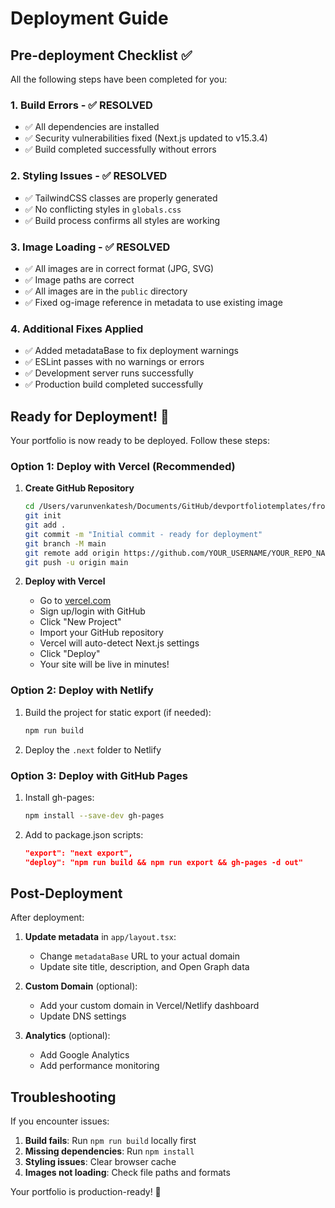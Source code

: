 # Deployment Guide

## Pre-deployment Checklist ✅

All the following steps have been completed for you:

### 1. Build Errors - ✅ RESOLVED
- ✅ All dependencies are installed
- ✅ Security vulnerabilities fixed (Next.js updated to v15.3.4)
- ✅ Build completed successfully without errors

### 2. Styling Issues - ✅ RESOLVED
- ✅ TailwindCSS classes are properly generated
- ✅ No conflicting styles in `globals.css`
- ✅ Build process confirms all styles are working

### 3. Image Loading - ✅ RESOLVED
- ✅ All images are in correct format (JPG, SVG)
- ✅ Image paths are correct
- ✅ All images are in the `public` directory
- ✅ Fixed og-image reference in metadata to use existing image

### 4. Additional Fixes Applied
- ✅ Added metadataBase to fix deployment warnings
- ✅ ESLint passes with no warnings or errors
- ✅ Development server runs successfully
- ✅ Production build completed successfully

## Ready for Deployment! 🚀

Your portfolio is now ready to be deployed. Follow these steps:

### Option 1: Deploy with Vercel (Recommended)

1. **Create GitHub Repository**
   ```bash
   cd /Users/varunvenkatesh/Documents/GitHub/devportfoliotemplates/frontend-developer-portfolio-template
   git init
   git add .
   git commit -m "Initial commit - ready for deployment"
   git branch -M main
   git remote add origin https://github.com/YOUR_USERNAME/YOUR_REPO_NAME.git
   git push -u origin main
   ```

2. **Deploy with Vercel**
   - Go to [vercel.com](https://vercel.com)
   - Sign up/login with GitHub
   - Click "New Project"
   - Import your GitHub repository
   - Vercel will auto-detect Next.js settings
   - Click "Deploy"
   - Your site will be live in minutes!

### Option 2: Deploy with Netlify

1. Build the project for static export (if needed):
   ```bash
   npm run build
   ```

2. Deploy the `.next` folder to Netlify

### Option 3: Deploy with GitHub Pages

1. Install gh-pages:
   ```bash
   npm install --save-dev gh-pages
   ```

2. Add to package.json scripts:
   ```json
   "export": "next export",
   "deploy": "npm run build && npm run export && gh-pages -d out"
   ```

## Post-Deployment

After deployment:

1. **Update metadata** in `app/layout.tsx`:
   - Change `metadataBase` URL to your actual domain
   - Update site title, description, and Open Graph data

2. **Custom Domain** (optional):
   - Add your custom domain in Vercel/Netlify dashboard
   - Update DNS settings

3. **Analytics** (optional):
   - Add Google Analytics
   - Add performance monitoring

## Troubleshooting

If you encounter issues:

1. **Build fails**: Run `npm run build` locally first
2. **Missing dependencies**: Run `npm install`
3. **Styling issues**: Clear browser cache
4. **Images not loading**: Check file paths and formats

Your portfolio is production-ready! 🎉
